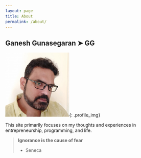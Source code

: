 ```yaml
---
layout: page
title: About
permalink: /about/
---
```


## Ganesh Gunasegaran ➤ GG

![GG alt >](/assets/images/gg.png){: .profile_img}

This site primarily focuses on my thoughts and experiences in entrepreneurship, programming, and life.

> **Ignorance is the cause of fear**
>
> - Seneca

